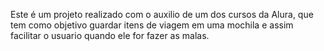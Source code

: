 Este é um projeto realizado com o auxilio de um dos cursos da Alura, que tem como objetivo guardar itens de viagem em uma mochila e assim facilitar o usuario quando ele for fazer as malas. 